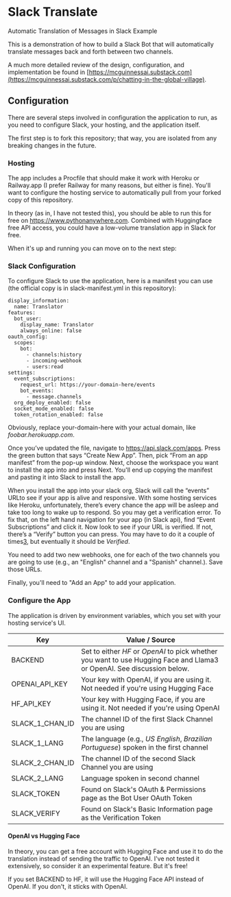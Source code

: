 # Slack Translate
Automatic Translation of Messages in Slack Example

This is a demonstration of how to build a Slack Bot that will automatically translate messages back and forth between two channels.

A much more detailed review of the design, configuration, and implementation be found in [https://mcguinnessai.substack.com](https://mcguinnessai.substack.com/p/chatting-in-the-global-village).

## Configuration

There are several steps involved in configuration the application to run, as you need to configure Slack, your hosting, and the application itself.

The first step is to fork this repository; that way, you are isolated from any breaking changes in the future.

### Hosting

The app includes a Procfile that should make it work with Heroku or Railway.app (I prefer Railway for many reasons, but either is fine).  You'll want to configure the hosting service to automatically pull from your forked copy of this repository.  

In theory (as in, I have not tested this), you should be able to run this for free on https://www.pythonanywhere.com.  Combined with Huggingface free API access, you could have a low-volume translation app in Slack for free.

When it's up and running you can move on to the next step:



### Slack Configuration

To configure Slack to use the application, here is a manifest you can use (the official copy is in slack-manifest.yml in this repository):

```
display_information:
  name: Translator
features:
  bot_user:
    display_name: Translator
    always_online: false
oauth_config:
  scopes:
    bot:
      - channels:history
      - incoming-webhook
      - users:read
settings:
  event_subscriptions:
    request_url: https://your-domain-here/events
    bot_events:
      - message.channels
  org_deploy_enabled: false
  socket_mode_enabled: false
  token_rotation_enabled: false
```

Obviously, replace your-domain-here with your actual domain, like *foobar.herokuapp.com*.

Once you’ve updated the file, navigate to https://api.slack.com/apps. Press the green button that says “Create New App”. Then, pick “From an app manifest” from the pop-up window. Next, choose the workspace you want to install the app into and press Next.  You'll end up copying the manifest and pasting it into Slack to install the app.

When you install the app into your slack org, Slack will call the “events” URLto see if your app is alive and responsive. With some hosting services like Heroku, unfortunately, there’s every chance the app will be asleep and take too long to wake up to respond. So you may get a verification error. To fix that, on the left hand navigation for your app (in Slack api), find “Event Subscriptions” and click it. Now look to see if your URL is verified. If not, there’s a “Verify” button you can press. You may have to do it a couple of times[3](https://mcguinnessai.substack.com/p/getting-the-slack-translator-bot#footnote-3-137788186), but eventually it should be *Verified*.

You need to add two new webhooks, one for each of the two channels you are going to use (e.g., an "English" channel and a "Spanish" channel.). Save those URLs.

Finally, you'll need to "Add an App" to add your application.

### Configure the App

The application is driven by environment variables, which you set with your hosting service's UI.

| Key             | Value / Source                                               |
| --------------- | ------------------------------------------------------------ |
| BACKEND         | Set to either *HF* or *OpenAI* to pick whether you want to use Hugging Face and Llama3 or OpenAI.  See discussion below. |
| OPENAI_API_KEY  | Your key with OpenAI, if you are using it.  Not needed if you're using Hugging Face |
| HF_API_KEY      | Your key with Hugging Face, if you are using it.  Not needed if you're using OpenAI |
| SLACK_1_CHAN_ID | The channel ID of the first Slack Channel you are using      |
| SLACK_1_LANG    | The language (e.g., *US English*,  *Brazilian Portuguese*) spoken in the first channel |
| SLACK_2_CHAN_ID | The channel ID of the second Slack Channel you are using     |
| SLACK_2_LANG    | Language spoken in second channel                            |
| SLACK_TOKEN     | Found on Slack's OAuth & Permissions page as the Bot User OAuth Token |
| SLACK_VERIFY    | Found on Slack's Basic Information page as the Verification Token |



#### OpenAI vs Hugging Face

In theory, you can get a free account with Hugging Face and use it to do the translation instead of sending the traffic to OpenAI.  I've not tested it extensively, so consider it an experimental feature.  But it's free! 

If you set BACKEND to HF, it will use the Hugging Face API instead of OpenAI.  If you don't, it sticks with OpenAI.

